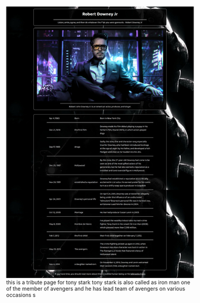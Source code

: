 ![Tribute](./Tribute.png)
this is a tribute page for tony stark 
tony stark is also called as iron man
one of the member of avengers and he has lead team of avengers on various occasions
s




